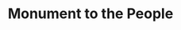---
pid: ws17
title: Monument to the People
location_transcription: Thomas Paine Plaza
coordinates: "[-75.163924108481, 39.954063076995]"
zipcode: '19106'
gen_neighborhood: Center City
neighborhood: Society Hill,Old City
outside_phl: 
age: '32'
age_range: 30-39
instagram: 
image_file_name: ws_17.jpg
proposal_transcription: |-
  Maybe like a really long (like 30ft) table w/ benches.
  Made of something like bronze. Yes bronze.
  Not too well finished. A little hand-made like a Rodin.
topic: Architecture
topic_summary: 0, 0
type: Infrastructure,Space,Concrete,Bench
keywords_other: table, bench
credit: Katie Low
image_labels: 
twitter: 
facebook: 
permalink: "/monuments/ws17/"
layout: item-page
---